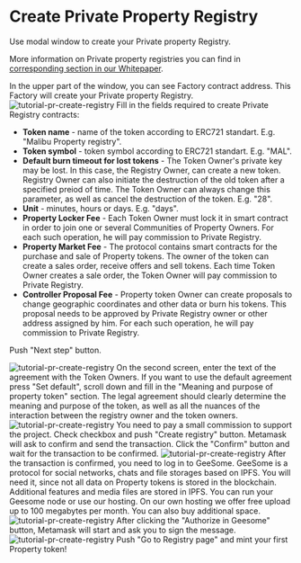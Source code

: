 <!--- 
 * Copyright ©️ 2018 Galt•Core Blockchain Company
  Nikolai Popeka [Basic Agreement](ipfs/QmaCiXUmSrP16Gz8Jdzq6AJESY1EAANmmwha15uR3c1bsS).
  
  URL: https://app.galtproject.io/#/mainnet/ppr-registry/all
  
--->

# Create Private Property Registry
Use  modal window to create your Private property Registry.

More information on Private property registries you can find in [corresponding section in our Whitepaper](https://github.com/galtproject/galtproject-docs/blob/master/en/Whitepaper.md#creating-property-records-disputes-resolution-and-use-cases-in-private-property-registries). 

In the upper part of the window, you can see Factory contract address. This Factory will create your Private property Registry.
![tutorial-pr-create-registry](https://raw.githubusercontent.com/galtproject/galtproject-docs/master/tutorials/en/images/tutorial-pr-create-registry.png)
Fill in the fields required to create Private Registry contracts:
- **Token name** - name of the token according to ERC721 standart. E.g. "Malibu Property registry".
- **Token symbol** - token symbol according to ERC721 standart. E.g. "MAL".
- **Default burn timeout for lost tokens** - The Token Owner's private key may be lost. In this case, the Registry Owner, can create a new token. Registry Owner can also initiate the destruction of the old token after a specified preiod of time. The Token Owner can always change this parameter, as well as cancel the destruction of the token. E.g. "28".
- **Unit** - minutes, hours or days. E.g. "days".
- **Property Locker Fee** - Each Token Owner must lock it in smart contract in order to join one or several Communities of Property Owners. For each such operation, he will pay commission to Private Registry.
- **Property Market Fee** - The protocol contains smart contracts for the purchase and sale of Property tokens. The owner of the token can create a sales order, receive offers and sell tokens. Each time Token Owner creates a sale order, the Token Owner will pay commission to Private Registry.
- **Controller Proposal Fee** - Property token Owner can create proposals to change geographic coordinates and other data or burn his tokens. This proposal needs to be approved by Private Registry owner or other address assigned by him. For each such operation, he will pay commission to Private Registry.

Push "Next step" button.

![tutorial-pr-create-registry](https://raw.githubusercontent.com/galtproject/galtproject-docs/master/tutorials/en/images/tutorial-pr-create-registry-2.png)
On the second screen, enter the text of the agreement with the Token Owners. If you want to use the default agreement press "Set default", scroll down and fill in the "Meaning and purpose of property token" section. The legal agreement should clearly determine the meaning and purpose of the token, as well as all the nuances of the interaction between the registry owner and the token owners.
![tutorial-pr-create-registry](https://raw.githubusercontent.com/galtproject/galtproject-docs/master/tutorials/en/images/tutorial-pr-create-registry-3.png)
You need to pay a small commission to support the project. Check checkbox and push "Create registry" button. Metamask will ask to confirm and send the transaction. Click the "Confirm" button and wait for the transaction to be confirmed. 
![tutorial-pr-create-registry](https://raw.githubusercontent.com/galtproject/galtproject-docs/master/tutorials/en/images/tutorial-pr-create-registry-4.png)
After the transaction is confirmed, you need to log in to GeeSome. GeeSome is a protocol for social networks, chats and file storages based on IPFS. You will need it, since not all data on Property tokens is stored in the blockchain. Additional features and media files are stored in IPFS. 
You can run your Geesome node or use our hosting. On our own hosting we offer free upload up to 100 megabytes per month. You can also buy additional space.
![tutorial-pr-create-registry](https://raw.githubusercontent.com/galtproject/galtproject-docs/master/tutorials/en/images/tutorial-pr-create-registry-5.png)
After clicking the "Authorize in Geesome" button, Metamask will start and ask you to sign the message.
![tutorial-pr-create-registry](https://raw.githubusercontent.com/galtproject/galtproject-docs/master/tutorials/en/images/tutorial-pr-create-registry-6.png)
Push "Go to Registry page" and mint your first Property token!



